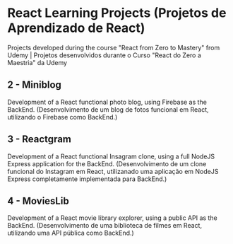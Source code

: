 # React Learning Projects (Projetos de Aprendizado de React)
Projects developed during the course "React from Zero to Mastery" from Udemy | Projetos desenvolvidos durante o Curso "React do Zero a Maestria" da Udemy

## 2 - Miniblog
Development of a React functional photo blog, using Firebase as the BackEnd.
(Desenvolvimento de um blog de fotos funcional em React, utilizando o Firebase como BackEnd.)

## 3 - Reactgram
Development of a React functional Insagram clone, using a full NodeJS Express application for the BackEnd.
(Desenvolvimento de um clone funcional do Instagram em React, utilizanado uma aplicação em NodeJS Express completamente implementada para BackEnd.)

## 4 - MoviesLib
Development of a React movie library explorer, using a public API as the BackEnd.
(Desenvolvimento de uma biblioteca de filmes em React, utilizando uma API pública como BackEnd.)
